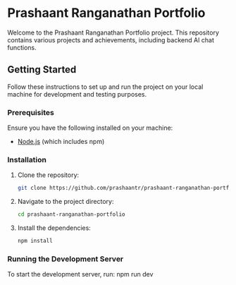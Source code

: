 # Prashaant Ranganathan Portfolio

Welcome to the Prashaant Ranganathan Portfolio project. This repository contains various projects and achievements, including backend AI chat functions.

## Getting Started

Follow these instructions to set up and run the project on your local machine for development and testing purposes.

### Prerequisites

Ensure you have the following installed on your machine:

- [Node.js](https://nodejs.org/) (which includes npm)

### Installation

1. Clone the repository:

   ```bash
   git clone https://github.com/prashaantr/prashaant-ranganathan-portfolio.git
   ```

2. Navigate to the project directory:

   ```bash
   cd prashaant-ranganathan-portfolio
   ```

3. Install the dependencies:

   ```bash
   npm install
   ```

### Running the Development Server

To start the development server, run:
   npm run dev